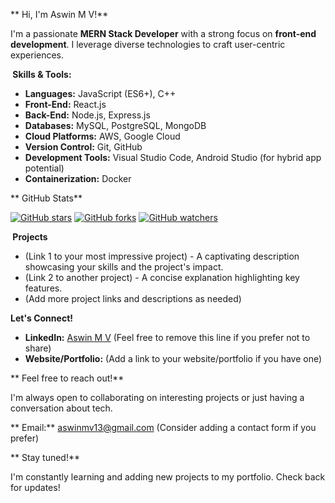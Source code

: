 ** Hi, I'm Aswin M V!**

I'm a passionate **MERN Stack Developer** with a strong focus on **front-end development**. I leverage diverse technologies to craft user-centric experiences.

**️ Skills & Tools:**

* **Languages:** JavaScript (ES6+), C++
* **Front-End:** React.js
* **Back-End:** Node.js, Express.js
* **Databases:** MySQL, PostgreSQL, MongoDB
* **Cloud Platforms:** AWS, Google Cloud
* **Version Control:** Git, GitHub
* **Development Tools:** Visual Studio Code, Android Studio (for hybrid app potential)
* **Containerization:** Docker

**  GitHub Stats**

[![GitHub stars](https://img.shields.io/github/stars/AswinArsha?style=social)](https://github.com/AswinArsha)
[![GitHub forks](https://img.shields.io/github/forks/AswinArsha?style=social)](https://github.com/AswinArsha)
[![GitHub watchers](https://img.shields.io/github/watchers/AswinArsha?style=social)](https://github.com/AswinArsha)

**️ Projects**

* (Link 1 to your most impressive project) - A captivating description showcasing your skills and the project's impact.
* (Link 2 to another project) - A concise explanation highlighting key features.
* (Add more project links and descriptions as needed)

**Let's Connect!**

* **LinkedIn:** [Aswin M V](https://www.linkedin.com/in/aswin-m-v-a82841253?original_referer=https%3A%2F%2Fgithub.com%2FAswinArsha) (Feel free to remove this line if you prefer not to share)
* **Website/Portfolio:** (Add a link to your website/portfolio if you have one)

** Feel free to reach out!**

I'm always open to collaborating on interesting projects or just having a conversation about tech.

** Email:** aswinmv13@gmail.com (Consider adding a contact form if you prefer)

** Stay tuned!**

I'm constantly learning and adding new projects to my portfolio. Check back for updates!
